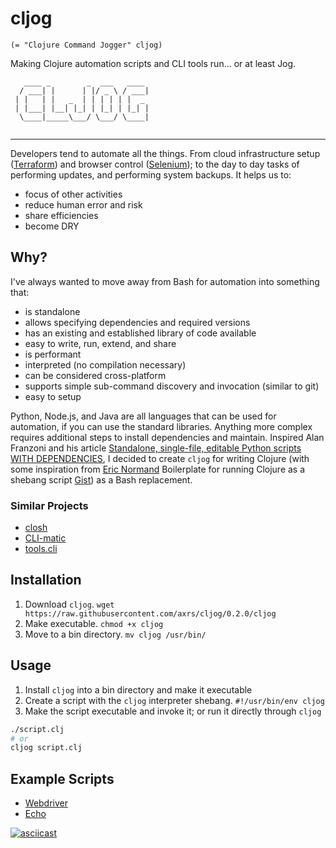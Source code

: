 # cljog

`(= "Clojure Command Jogger" cljog)`

Making Clojure automation scripts and CLI tools run... or at least Jog.

```
   ____ _        _  ___   ____ 
  / ___| |      | |/ _ \ / ___|
 | |   | |   _  | | | | | |  _ 
 | |___| |__| |_| | |_| | |_| |
  \____|_____\___/ \___/ \____|
                                   
```
---

Developers tend to automate all the things. From cloud infrastructure setup ([Terraform](https://www.terraform.io/)) and
browser control ([Selenium](https://www.seleniumhq.org/)); to the day to day tasks of performing updates, and performing
system backups. It helps us to:
* focus of other activities
* reduce human error and risk
* share efficiencies
* become DRY

## Why?

I've always wanted to move away from Bash for automation into something that:
* is standalone
* allows specifying dependencies and required versions
* has an existing and established library of code available
* easy to write, run, extend, and share
* is performant
* interpreted (no compilation necessary)
* can be considered cross-platform
* supports simple sub-command discovery and invocation (similar to git)
* easy to setup

Python, Node.js, and Java are all languages that can be used for automation, if you can use the standard libraries.
Anything more complex requires additional steps to install dependencies and maintain. Inspired Alan Franzoni and his
article [Standalone, single-file, editable Python scripts WITH DEPENDENCIES](https://www.franzoni.eu/single-file-editable-python-scripts-with-dependencies/), 
I decided to create `cljog` for writing Clojure (with some inspiration from [Eric Normand](https://github.com/ericnormand)
Boilerplate for running Clojure as a shebang script [Gist](https://gist.github.com/ericnormand/6bb4562c4bc578ef223182e3bb1e72c5/))
as a Bash replacement.

### Similar Projects

* [closh](https://github.com/dundalek/closh)
* [CLI-matic](https://github.com/l3nz/cli-matic)
* [tools.cli](https://github.com/clojure/tools.cli)

## Installation

1. Download `cljog`. `wget https://raw.githubusercontent.com/axrs/cljog/0.2.0/cljog`
1. Make executable. `chmod +x cljog`
1. Move to a bin directory. `mv cljog /usr/bin/`

## Usage

1. Install `cljog` into a bin directory and make it executable
1. Create a script with the `cljog` interpreter shebang. `#!/usr/bin/env cljog`
1. Make the script executable and invoke it; or run it directly through `cljog`

```bash
./script.clj 
# or
cljog script.clj
```

## Example Scripts

* [Webdriver](example-scripts/webdriver.clj)
* [Echo](example-scripts/echo.clj)

[![asciicast](https://asciinema.org/a/RQgIhwYabsER0HqHcUiVFoIRD.svg)](https://asciinema.org/a/RQgIhwYabsER0HqHcUiVFoIRD)
